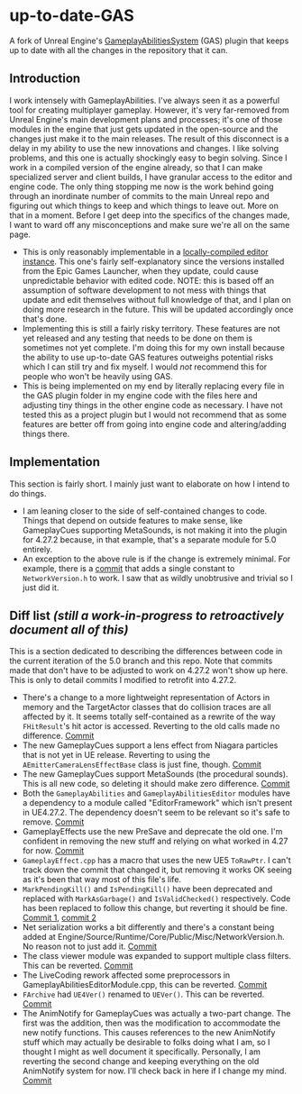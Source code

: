 # up-to-date-GAS
A fork of Unreal Engine's [GameplayAbilitiesSystem](https://docs.unrealengine.com/4.27/en-US/InteractiveExperiences/GameplayAbilitySystem/) (GAS) plugin that keeps up to date with all the changes in the repository that it can.

## Introduction
I work intensely with GameplayAbilities. I've always seen it as a powerful tool for creating multiplayer gameplay. However, it's very far-removed from Unreal Engine's main development plans and processes; it's one of those modules in the engine that just gets updated in the open-source and the changes just make it to the main releases. The result of this disconnect is a delay in my ability to use the new innovations and changes.
I like solving problems, and this one is actually shockingly easy to begin solving. Since I work in a compiled version of the engine already, so that I can make specialized server and client builds, I have granular access to the editor and engine code. The only thing stopping me now is the work behind going through an inordinate number of commits to the main Unreal repo and figuring out which things to keep and which things to leave out. More on that in a moment.
Before I get deep into the specifics of the changes made, I want to ward off any misconceptions and make sure we're all on the same page.
* This is only reasonably implementable in a [locally-compiled editor instance](https://docs.unrealengine.com/4.27/en-US/ProductionPipelines/DevelopmentSetup/BuildingUnrealEngine/). This one's fairly self-explanatory since the versions installed from the Epic Games Launcher, when they update, could cause unpredictable behavior with edited code. NOTE: this is based off an assumption of software development to not mess with things that update and edit themselves without full knowledge of that, and I plan on doing more research in the future. This will be updated accordingly once that's done.
* Implementing this is still a fairly risky territory. These features are not yet released and any testing that needs to be done on them is sometimes not yet complete. I'm doing this for my own install because the ability to use up-to-date GAS features outweighs potential risks which I can still try and fix myself. I would *not* recommend this for people who won't be heavily using GAS.
* This is being implemented on my end by literally replacing every file in the GAS plugin folder in my engine code with the files here and adjusting tiny things in the other engine code as necessary. I have not tested this as a project plugin but I would not recommend that as some features are better off from going into engine code and altering/adding things there.

## Implementation
This section is fairly short. I mainly just want to elaborate on how I intend to do things.
* I am leaning closer to the side of self-contained changes to code. Things that depend on outside features to make sense, like GameplayCues supporting MetaSounds, is not making it into the plugin for 4.27.2 because, in that example, that's a separate module for 5.0 entirely. 
* An exception to the above rule is if the change is extremely minimal. For example, there is a [commit](https://github.com/EpicGames/UnrealEngine/commit/e24e5d7ae418dc80b97495f7fb157f043025dadf) that adds a single constant to `NetworkVersion.h` to work. I saw that as wildly unobtrusive and trivial so I just did it.

## Diff list *(still a work-in-progress to retroactively document all of this)*
This is a section dedicated to describing the differences between code in the current iteration of the 5.0 branch and this repo. Note that commits made that don't have to be adjusted to work on 4.27.2 won't show up here. This is only to detail commits I modified to retrofit into 4.27.2.
* There's a change to a more lightweight representation of Actors in memory and the TargetActor classes that do collision traces are all affected by it. It seems totally self-contained as a rewrite of the way `FHitResult`'s hit actor is accessed. Reverting to the old calls made no difference. [Commit](https://github.com/EpicGames/UnrealEngine/commit/eb2edb9b69ffcc8e83d54018fd0f271c4dce6c68)
* The new GameplayCues support a lens effect from Niagara particles that is not yet in UE release. Reverting to using the `AEmitterCameraLensEffectBase` class is just fine, though. [Commit](https://github.com/EpicGames/UnrealEngine/commit/bb38d4afa77c5bf23947dc6a247ac9b4bafe7609)
* The new GameplayCues support MetaSounds (the procedural sounds). This is all new code, so deleting it should make zero difference. [Commit](https://github.com/EpicGames/UnrealEngine/commit/bf19dcdaee0bd35d4dcd212dd19f35608d1a0d19)
* Both the `GameplayAbilities` and `GameplayAbilitiesEditor` modules have a dependency to a module called "EditorFramework" which isn't present in UE4.27.2. The dependency doesn't seem to be relevant so it's safe to remove. [Commit](https://github.com/EpicGames/UnrealEngine/commit/48113fc77eeb98f282f175d01ff2338f56f169ef)
* GameplayEffects use the new PreSave and deprecate the old one. I'm confident in removing the new stuff and relying on what worked in 4.27 for now. [Commit](https://github.com/EpicGames/UnrealEngine/commit/fd97028c280c33056f0925655fc6b2bbede408eb)
* `GameplayEffect.cpp` has a macro that uses the new UE5 `ToRawPtr`. I can't track down the commit that changed it, but removing it works OK seeing as it's been that way most of this file's life.
* `MarkPendingKill()` and `IsPendingKill()` have been deprecated and replaced with `MarkAsGarbage()` and `IsValidChecked()` respectively. Code has been replaced to follow this change, but reverting it should be fine. [Commit 1](https://github.com/EpicGames/UnrealEngine/commit/d6feb51b95193ffd0db963f3b14e5e2c75417c9e), [commit 2](https://github.com/EpicGames/UnrealEngine/commit/a8f27e9fa87dbf01a754cc2090e5e5e8bb846593)
* Net serialization works a bit differently and there's a constant being added at Engine/Source/Runtime/Core/Public/Misc/NetworkVersion.h. No reason not to just add it. [Commit](https://github.com/EpicGames/UnrealEngine/commit/e24e5d7ae418dc80b97495f7fb157f043025dadf)
* The class viewer module was expanded to support multiple class filters. This can be reverted. [Commit](https://github.com/EpicGames/UnrealEngine/commit/696bd28875f0f2b3ff14db01bb25b0589524559b)
* The LiveCoding rework affected some preprocessors in GameplayAbilitiesEditorModule.cpp, this can be reverted. [Commit](https://github.com/EpicGames/UnrealEngine/commit/a2237e050de4abad4b06219ede2d866ccb81ebb7)
* `FArchive` had `UE4Ver()` renamed to `UEVer()`. This can be reverted. [Commit](https://github.com/EpicGames/UnrealEngine/commit/bd6185935009aef14af992dd414ad79b3a0e1cc3)
* The AnimNotify for GameplayCues was actually a two-part change. The first was the addition, then was the modification to accommodate the new notify functions. This causes references to the new AnimNotify stuff which may actually be desirable to folks doing what I am, so I thought I might as well document it specifically. Personally, I am reverting the second change and keeping everything on the old AnimNotify system for now. I'll check back in here if I change my mind. [Commit](https://github.com/EpicGames/UnrealEngine/commit/f4c11a45c947a052869d4f2fbc5ae51f79cf17b9)
